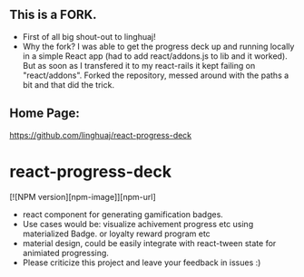 ## This is a FORK.

- First of all big shout-out to linghuaj!
- Why the fork? I was able to get the progress deck up and running locally in a simple React app (had to add react/addons.js to lib and it worked). But as soon as I transfered it to my react-rails it kept failing on "react/addons". Forked the repository, messed around with the paths a bit and that did the trick.

## Home Page:

https://github.com/linghuaj/react-progress-deck

# react-progress-deck

[![NPM version][npm-image]][npm-url]

- react component for generating gamification badges.
- Use cases would be: visualize achivement progress etc using materialized Badge. or loyalty reward program etc
- material design, could be easily integrate with react-tween state for animiated progressing.
- Please criticize this project and leave your feedback in issues :)
